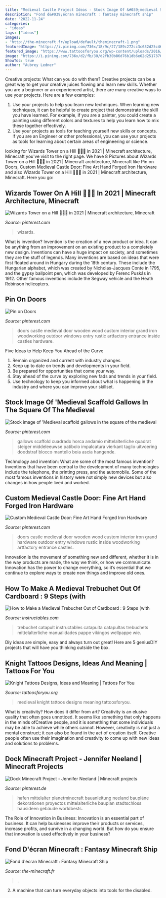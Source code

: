 ```yaml
---
title: "Medieval Castle Project Ideas - Stock Image Of &#039;medieval Scaffold Gallows In The Square Of The Medieval"
description: "Fond d&#039;écran minecraft : fantasy minecraft ship"
date: "2022-11-24"
categories:
- "ideas"
tags: ["ideas"]
images:
- "http://the-minecraft.fr/upload/default/theminecraft-1.png"
featuredImage: "https://i.pinimg.com/736x/18/9c/27/189c272cc3c632d25c461a9622ca2b95.jpg"
featured_image: "https://www.tattoosforyou.org/wp-content/uploads/2016/03/Medieval-Knight-Tattoos-1.jpg"
image: "https://i.pinimg.com/736x/d2/fb/30/d2fb30b86d76b1db6e62d2517370ed5e--outdoor-patios-outdoor-ideas.jpg"
ShowToc: true
author: "Aubrey Ledner"
---
```



Creative projects: What can you do with them?
Creative projects can be a great way to get your creative juices flowing and learn new skills. Whether you are a beginner or an experienced artist, there are many creative ways to use your projects. Here are a few examples: 
1. Use your projects to help you learn new techniques. When learning new techniques, it can be helpful to create project that demonstrate the skill you have learned. For example, if you are a painter, you could create a painting using different colors and textures to help you learn how to mix these together effectively. 
2. Use your projects as tools for teaching yourself new skills or concepts. If you are an Engineer or other professional, you can use your projects as tools for learning about certain areas of engineering or science.

	

		
looking for Wizards Tower on a Hill 🍄🧙🔮 in 2021 | Minecraft architecture, Minecraft you've visit to the right page. We have 8 Pictures about Wizards Tower on a Hill 🍄🧙🔮 in 2021 | Minecraft architecture, Minecraft like Pin on Doors, Custom Medieval Castle Door: Fine Art Hand Forged Iron Hardware and also Wizards Tower on a Hill 🍄🧙🔮 in 2021 | Minecraft architecture, Minecraft. Here you go:
		
    
## Wizards Tower On A Hill 🍄🧙🔮 In 2021 | Minecraft Architecture, Minecraft

<img loading=lazy src="https://i.pinimg.com/736x/18/9c/27/189c272cc3c632d25c461a9622ca2b95.jpg" onerror="this.onerror=null;this.src='https://tse1.mm.bing.net/th?id=OIP.GiqHkewpnLFvG05RDL0SDAHaLH&amp;pid=15.1';" alt="Wizards Tower on a Hill 🍄🧙🔮 in 2021 | Minecraft architecture, Minecraft">

_Source: pinterest.com_

>wizards. 

	

What is invention?
Invention is the creation of a new product or idea. It can be anything from an improvement on an existing product to a completely new design. Inventions can have a huge impact on society, and sometimes they are the stuff of legends.
Many inventions are based on ideas that were first floated around in Hungary during the 18th century. These include the Hungarian alphabet, which was created by Nicholas-Jacques Conte in 1795, and the gypsy ballpoint pen, which was developed by Ferenc Puskás in 1912. Other famous inventions include the Segway vehicle and the Heath Robinson helicopters.

    
## Pin On Doors

<img loading=lazy src="https://i.pinimg.com/736x/36/9d/a2/369da216162cfb2eec73c92bb99ff21e--medieval-castle-castle-doors.jpg" onerror="this.onerror=null;this.src='https://tse3.mm.bing.net/th?id=OIP.93LylZV3x6sHMFqLF7sWdwC3Es&amp;pid=15.1';" alt="Pin on Doors">

_Source: pinterest.com_

>doors castle medieval door wooden wood custom interior grand iron woodworking outdoor windows entry rustic artfactory entrance inside castles hardware. 

	

Five Ideas to Help Keep You Ahead of the Curve
1. Remain organized and current with industry changes.
2. Keep up to date on trends and developments in your field.
3. Be prepared for opportunities that come your way.
4. Stay ahead of the curve by exploring new fads and trends in your field.
5. Use technology to keep you informed about what is happening in the industry and where you can improve your skillset.

    
## Stock Image Of &#039;Medieval Scaffold Gallows In The Square Of The Medieval

<img loading=lazy src="https://i.pinimg.com/736x/12/23/48/1223487dbbaafa9e61aac004407aef77.jpg" onerror="this.onerror=null;this.src='https://tse3.mm.bing.net/th?id=OIP.y6maIYWD_rqSjB_U9oZ_oQHaLL&amp;pid=15.1';" alt="Stock image of &#039;Medieval scaffold gallows in the square of the medieval">

_Source: pinterest.com_

>gallows scaffold cuadrado horca andamio mittelalterliche quadrat steiger middeleeuwse patibolo impalcatura vierkant taglio uitvoering doodstraf blocco mantello boia ascia hangende. 

	

Technology and invention: What are some of the most famous invention?
Inventions that have been central to the development of many technologies include the telephone, the printing press, and the automobile. Some of the most famous inventions in history were not simply new devices but also changes in how people lived and worked.

    
## Custom Medieval Castle Door: Fine Art Hand Forged Iron Hardware

<img loading=lazy src="https://i.pinimg.com/736x/d2/fb/30/d2fb30b86d76b1db6e62d2517370ed5e--outdoor-patios-outdoor-ideas.jpg" onerror="this.onerror=null;this.src='https://tse1.mm.bing.net/th?id=OIP.-citeC9diI_W42MkBpbDqQHaMF&amp;pid=15.1';" alt="Custom Medieval Castle Door: Fine Art Hand Forged Iron Hardware">

_Source: pinterest.com_

>doors castle medieval door wooden wood custom interior iron grand hardware outdoor entry windows rustic inside woodworking artfactory entrance castles. 

	

Innovation is the movement of something new and different, whether it is in the way products are made, the way we think, or how we communicate. Innovation has the power to change everything, so it’s essential that we continue to explore ways to create new things and improve old ones.

    
## How To Make A Medieval Trebuchet Out Of Cardboard : 9 Steps (with

<img loading=lazy src="https://content.instructables.com/ORIG/FFX/WHW9/FXHJYFED/FFXWHW9FXHJYFED.jpg?auto=webp&amp;frame=1&amp;width=2100" onerror="this.onerror=null;this.src='https://tse2.mm.bing.net/th?id=OIP.afT9QFoolpVGrTwHEQhb2AHaJ4&amp;pid=15.1';" alt="How to Make a Medieval Trebuchet Out of Cardboard : 9 Steps (with">

_Source: instructables.com_

>trebuchet catapult instructables catapulta catapultas trebuchets mittelalterliche manualidades pappe vikingos wellpappe wie. 

	

Diy ideas are simple, easy and always turn out great! Here are 5 geniusDIY projects that will have you thinking outside the box.

    
## Knight Tattoos Designs, Ideas And Meaning | Tattoos For You

<img loading=lazy src="https://www.tattoosforyou.org/wp-content/uploads/2016/03/Medieval-Knight-Tattoos-1.jpg" onerror="this.onerror=null;this.src='https://tse4.mm.bing.net/th?id=OIP.DMxcRh73r1XHniseAGuE8QHaJ4&amp;pid=15.1';" alt="Knight Tattoos Designs, Ideas and Meaning | Tattoos For You">

_Source: tattoosforyou.org_

>medieval knight tattoos designs meaning tattoosforyou. 

	

What is creativity? How does it differ from art?
Creativity is an elusive quality that often goes unnoticed. It seems like something that only happens in the minds ofCreative people, and it is something that some individuals may be able to achieve while others cannot. However, creativity is not just a mental construct; it can also be found in the act of creation itself. Creative people often use their imagination and creativity to come up with new ideas and solutions to problems.

    
## Dock Minecraft Project - Jennifer Neeland | Minecraft Projects

<img loading=lazy src="https://i.pinimg.com/736x/32/6a/e9/326ae9bd0d83bdabaf045e8a80dbc296.jpg" onerror="this.onerror=null;this.src='https://tse3.mm.bing.net/th?id=OIP.xgteAojfwoHZMh8kI6PuRwHaD6&amp;pid=15.1';" alt="Dock Minecraft Project - Jennifer Neeland | Minecraft projects">

_Source: pinterest.de_

>hafen mittelalter planetminecraft bauanleitung neeland baupläne dekorationen proyectos mittelalterliche bauplan stadtschloss hausideen gebäude worldbests. 

	

The Role of Innovation in Business:
Innovation is an essential part of business. It can help businesses improve their products or services, increase profits, and survive in a changing world. But how do you ensure that innovation is used effectively in your business?

    
## Fond D&#039;écran Minecraft : Fantasy Minecraft Ship

<img loading=lazy src="http://the-minecraft.fr/upload/default/theminecraft-1.png" onerror="this.onerror=null;this.src='https://tse3.mm.bing.net/th?id=OIP.oJlJyaXA0VYJ2x1pa3AI6QHaEo&amp;pid=15.1';" alt="Fond d&#039;écran Minecraft : Fantasy Minecraft Ship">

_Source: the-minecraft.fr_

>. 

	

2. A machine that can turn everyday objects into tools for the disabled.

